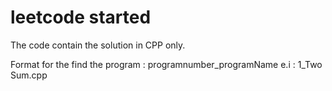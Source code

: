# leetcode started
The code contain the solution in CPP only.

Format for the find the program :  programnumber_programName
e.i :  1_Two Sum.cpp
